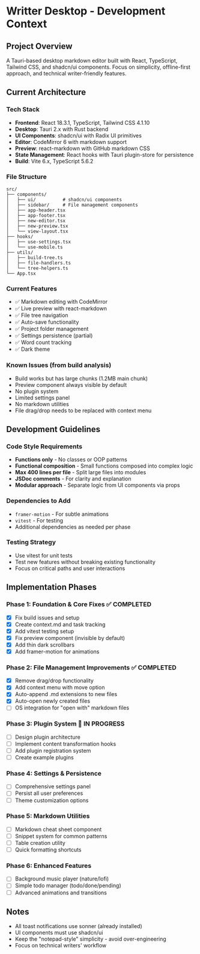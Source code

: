 # Writter Desktop - Development Context

## Project Overview
A Tauri-based desktop markdown editor built with React, TypeScript, Tailwind CSS, and shadcn/ui components. Focus on simplicity, offline-first approach, and technical writer-friendly features.

## Current Architecture

### Tech Stack
- **Frontend**: React 18.3.1, TypeScript, Tailwind CSS 4.1.10
- **Desktop**: Tauri 2.x with Rust backend
- **UI Components**: shadcn/ui with Radix UI primitives
- **Editor**: CodeMirror 6 with markdown support
- **Preview**: react-markdown with GitHub markdown CSS
- **State Management**: React hooks with Tauri plugin-store for persistence
- **Build**: Vite 6.x, TypeScript 5.6.2

### File Structure
```
src/
├── components/
│   ├── ui/          # shadcn/ui components
│   ├── sidebar/     # File management components
│   ├── app-header.tsx
│   ├── app-footer.tsx
│   ├── new-editor.tsx
│   ├── new-preview.tsx
│   └── view-layout.tsx
├── hooks/
│   ├── use-settings.tsx
│   └── use-mobile.ts
├── utils/
│   ├── build-tree.ts
│   ├── file-handlers.ts
│   └── tree-helpers.ts
└── App.tsx
```

### Current Features
- ✅ Markdown editing with CodeMirror
- ✅ Live preview with react-markdown
- ✅ File tree navigation
- ✅ Auto-save functionality
- ✅ Project folder management
- ✅ Settings persistence (partial)
- ✅ Word count tracking
- ✅ Dark theme

### Known Issues (from build analysis)
- Build works but has large chunks (1.2MB main chunk)
- Preview component always visible by default
- No plugin system
- Limited settings panel
- No markdown utilities
- File drag/drop needs to be replaced with context menu

## Development Guidelines

### Code Style Requirements
- **Functions only** - No classes or OOP patterns
- **Functional composition** - Small functions composed into complex logic
- **Max 400 lines per file** - Split large files into modules
- **JSDoc comments** - For clarity and explanation
- **Modular approach** - Separate logic from UI components via props

### Dependencies to Add
- `framer-motion` - For subtle animations
- `vitest` - For testing
- Additional dependencies as needed per phase

### Testing Strategy
- Use vitest for unit tests
- Test new features without breaking existing functionality
- Focus on critical paths and user interactions

## Implementation Phases

### Phase 1: Foundation & Core Fixes ✅ COMPLETED
- [x] Fix build issues and setup
- [x] Create context.md and task tracking
- [x] Add vitest testing setup
- [x] Fix preview component (invisible by default)
- [x] Add thin dark scrollbars
- [x] Add framer-motion for animations

### Phase 2: File Management Improvements ✅ COMPLETED
- [x] Remove drag/drop functionality 
- [x] Add context menu with move option
- [x] Auto-append .md extensions to new files
- [x] Auto-open newly created files
- [ ] OS integration for "open with" markdown files

### Phase 3: Plugin System 🔄 IN PROGRESS
- [ ] Design plugin architecture
- [ ] Implement content transformation hooks
- [ ] Add plugin registration system
- [ ] Create example plugins

### Phase 4: Settings & Persistence  
- [ ] Comprehensive settings panel
- [ ] Persist all user preferences
- [ ] Theme customization options

### Phase 5: Markdown Utilities
- [ ] Markdown cheat sheet component
- [ ] Snippet system for common patterns
- [ ] Table creation utility
- [ ] Quick formatting shortcuts

### Phase 6: Enhanced Features
- [ ] Background music player (nature/lofi)
- [ ] Simple todo manager (todo/done/pending)
- [ ] Advanced animations and transitions

## Notes
- All toast notifications use sonner (already installed)
- UI components must use shadcn/ui
- Keep the "notepad-style" simplicity - avoid over-engineering
- Focus on technical writers' workflow